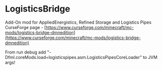 # LogisticsBridge
Add-On mod for AppliedEnergistics, Refined Storage and Logistics Pipes  
CurseForge page - [https://www.curseforge.com/minecraft/mc-mods/logistics-bridge-dmnedition](https://www.curseforge.com/minecraft/mc-mods/logistics-bridge-dmnedition)

From run debug add "-Dfml.coreMods.load=logisticspipes.asm.LogisticsPipesCoreLoader" to JVM args!
